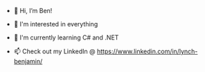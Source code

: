 - 👋 Hi, I’m Ben!
  
- 👀 I'm interested in everything
  
- 🌱 I'm currently learning C# and .NET
  
- 📫 Check out my LinkedIn @ https://www.linkedin.com/in/lynch-benjamin/ 

<!---
benjaminlynch010/benjaminlynch010 is a ✨ special ✨ repository because its `README.md` (this file) appears on your GitHub profile.
You can click the Preview link to take a look at your changes.
--->
